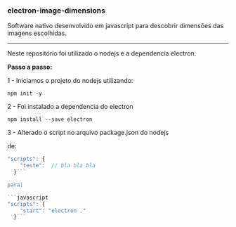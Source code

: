 ### electron-image-dimensions
Software nativo desenvolvido em javascript para descobrir dimensões das imagens escolhidas.

-----

Neste repositório foi utilizado o nodejs e a dependencia electron.

**Passo a passo:**

1 - Iniciamos o projeto do nodejs utilizando:

`npm init -y`

2 - Foi instalado a dependencia do electron

`npm install --save electron`

3 - Alterado o script no arquivo package.json do nodejs 

de: 
```javascript
"scripts": {
    "teste":  // bla bla bla
  }```

para:

```javascript
"scripts": { 
    "start": "electron ."
  }```
